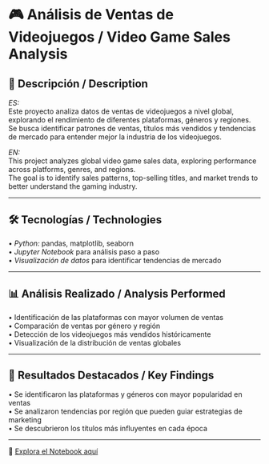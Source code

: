 # 🎮 Análisis de Ventas de Videojuegos / Video Game Sales Analysis

## 📌 Descripción / Description

*ES:*  
Este proyecto analiza datos de ventas de videojuegos a nivel global, explorando el rendimiento de diferentes plataformas, géneros y regiones.  
Se busca identificar patrones de ventas, títulos más vendidos y tendencias de mercado para entender mejor la industria de los videojuegos.

*EN:*  
This project analyzes global video game sales data, exploring performance across platforms, genres, and regions.  
The goal is to identify sales patterns, top-selling titles, and market trends to better understand the gaming industry.

---

## 🛠️ Tecnologías / Technologies
•⁠  ⁠*Python:* pandas, matplotlib, seaborn  
•⁠  ⁠*Jupyter Notebook* para análisis paso a paso  
•⁠  ⁠*Visualización de datos* para identificar tendencias de mercado  

---

## 📊 Análisis Realizado / Analysis Performed
•⁠  ⁠Identificación de las plataformas con mayor volumen de ventas  
•⁠  ⁠Comparación de ventas por género y región  
•⁠  ⁠Detección de los videojuegos más vendidos históricamente  
•⁠  ⁠Visualización de la distribución de ventas globales  

---

## 🚀 Resultados Destacados / Key Findings
•⁠  ⁠Se identificaron las plataformas y géneros con mayor popularidad en ventas  
•⁠  ⁠Se analizaron tendencias por región que pueden guiar estrategias de marketing  
•⁠  ⁠Se descubrieron los títulos más influyentes en cada época  

---

📂 [Explora el Notebook aquí](notebook-2.ipynb)

